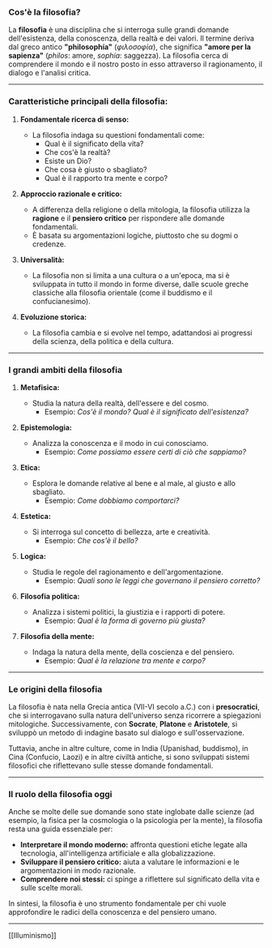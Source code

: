 ### **Cos'è la filosofia?**

La **filosofia** è una disciplina che si interroga sulle grandi domande dell'esistenza, della conoscenza, della realtà e dei valori. Il termine deriva dal greco antico **"philosophía"** (_φιλοσοφία_), che significa **"amore per la sapienza"** (_philos_: amore, _sophía_: saggezza). La filosofia cerca di comprendere il mondo e il nostro posto in esso attraverso il ragionamento, il dialogo e l'analisi critica.

---

### **Caratteristiche principali della filosofia:**

1. **Fondamentale ricerca di senso:**
    
    - La filosofia indaga su questioni fondamentali come:
        - Qual è il significato della vita?
        - Che cos'è la realtà?
        - Esiste un Dio?
        - Che cosa è giusto o sbagliato?
        - Qual è il rapporto tra mente e corpo?
2. **Approccio razionale e critico:**
    
    - A differenza della religione o della mitologia, la filosofia utilizza la **ragione** e il **pensiero critico** per rispondere alle domande fondamentali.
    - È basata su argomentazioni logiche, piuttosto che su dogmi o credenze.
3. **Universalità:**
    
    - La filosofia non si limita a una cultura o a un'epoca, ma si è sviluppata in tutto il mondo in forme diverse, dalle scuole greche classiche alla filosofia orientale (come il buddismo e il confucianesimo).
4. **Evoluzione storica:**
    
    - La filosofia cambia e si evolve nel tempo, adattandosi ai progressi della scienza, della politica e della cultura.

---

### **I grandi ambiti della filosofia**

1. **Metafisica:**
    
    - Studia la natura della realtà, dell'essere e del cosmo.
        - Esempio: _Cos'è il mondo? Qual è il significato dell'esistenza?_
2. **Epistemologia:**
    
    - Analizza la conoscenza e il modo in cui conosciamo.
        - Esempio: _Come possiamo essere certi di ciò che sappiamo?_
3. **Etica:**
    
    - Esplora le domande relative al bene e al male, al giusto e allo sbagliato.
        - Esempio: _Come dobbiamo comportarci?_
4. **Estetica:**
    
    - Si interroga sul concetto di bellezza, arte e creatività.
        - Esempio: _Che cos'è il bello?_
5. **Logica:**
    
    - Studia le regole del ragionamento e dell'argomentazione.
        - Esempio: _Quali sono le leggi che governano il pensiero corretto?_
6. **Filosofia politica:**
    
    - Analizza i sistemi politici, la giustizia e i rapporti di potere.
        - Esempio: _Qual è la forma di governo più giusta?_
7. **Filosofia della mente:**
    
    - Indaga la natura della mente, della coscienza e del pensiero.
        - Esempio: _Qual è la relazione tra mente e corpo?_

---

### **Le origini della filosofia**

La filosofia è nata nella Grecia antica (VII-VI secolo a.C.) con i **presocratici**, che si interrogavano sulla natura dell'universo senza ricorrere a spiegazioni mitologiche. Successivamente, con **Socrate**, **Platone** e **Aristotele**, si sviluppò un metodo di indagine basato sul dialogo e sull'osservazione.

Tuttavia, anche in altre culture, come in India (Upanishad, buddismo), in Cina (Confucio, Laozi) e in altre civiltà antiche, si sono sviluppati sistemi filosofici che riflettevano sulle stesse domande fondamentali.

---

### **Il ruolo della filosofia oggi**

Anche se molte delle sue domande sono state inglobate dalle scienze (ad esempio, la fisica per la cosmologia o la psicologia per la mente), la filosofia resta una guida essenziale per:

- **Interpretare il mondo moderno:** affronta questioni etiche legate alla tecnologia, all'intelligenza artificiale e alla globalizzazione.
- **Sviluppare il pensiero critico:** aiuta a valutare le informazioni e le argomentazioni in modo razionale.
- **Comprendere noi stessi:** ci spinge a riflettere sul significato della vita e sulle scelte morali.

In sintesi, la filosofia è uno strumento fondamentale per chi vuole approfondire le radici della conoscenza e del pensiero umano.

---

[[Illuminismo]]